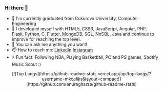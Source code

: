 ### Hi there 👋

- 🔭 I'm currently graduated from Cukurova University, Computer Engineering
- 🌱 I developed myself with HTML5, CSS3, JavaScript, Angular, PHP, Flask, Python, C, Flutter, MongoDB, SQL, NoSQL, Java and continue to improve for reaching the top level.
- 💬 You can ask me anything you want!
- 📫 How to reach me: [LinkedIn](https://www.linkedIn.com/in/mustafakemalceliks) [Instagram](https://www.instagram.com/musttkemal/)
- ⚡ Fun fact: Following NBA, Playing Basketball, PC and PS games, Spotify Music Scout :)

<center>[![Top Langs](https://github-readme-stats.vercel.app/api/top-langs/?username=mkceliks&layout=compact)](https://github.com/anuraghazra/github-readme-stats)</center>

